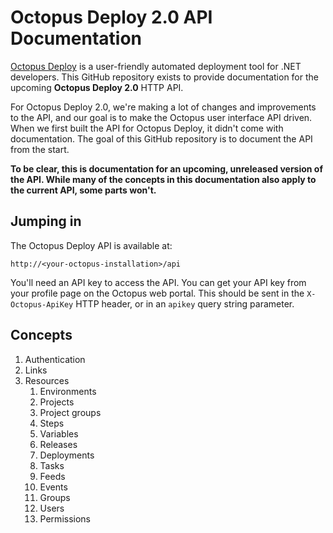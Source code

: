Octopus Deploy 2.0 API Documentation
=======================================

[Octopus Deploy](http://octopusdeploy.com/) is a user-friendly automated deployment tool for .NET developers. This GitHub repository exists to provide documentation for the upcoming **Octopus Deploy 2.0** HTTP API. 

For Octopus Deploy 2.0, we're making a lot of changes and improvements to the API, and our goal is to make the Octopus user interface API driven. When we first built the API for Octopus Deploy, it didn't come with documentation. The goal of this GitHub repository is to document the API from the start. 

**To be clear, this is documentation for an upcoming, unreleased version of the API. While many of the concepts in this documentation also apply to the current API, some parts won't.**

## Jumping in

The Octopus Deploy API is available at:

    http://<your-octopus-installation>/api

You'll need an API key to access the API. You can get your API key from your profile page on the Octopus web portal. This should be sent in the `X-Octopus-ApiKey` HTTP header, or in an `apikey` query string parameter. 

## Concepts

1. Authentication 
2. Links
3. Resources
   1. Environments
   2. Projects
   3. Project groups
   4. Steps
   5. Variables
   6. Releases
   7. Deployments
   8. Tasks
   9. Feeds
   10. Events
   11. Groups
   12. Users
   13. Permissions
